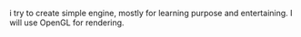 i try to create simple engine, mostly for learning purpose and entertaining.
I will use OpenGL for rendering.
